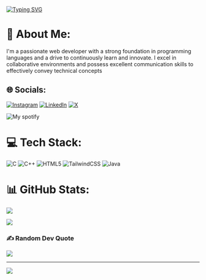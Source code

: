 [![Typing SVG](https://readme-typing-svg.demolab.com?font=Playfair+Display+SC&weight=900&size=25&letterSpacing=1&duration=2500&pause=5000&color=009FF7&width=435&lines=Welcome+to+my+Github+Profile)](https://git.io/typing-svg)
# 💫 About Me:
I'm a passionate web developer with a strong foundation in programming languages and a drive to continuously learn and innovate. I excel in collaborative environments and possess excellent communication skills to effectively convey technical concepts


## 🌐 Socials:
[![Instagram](https://img.shields.io/badge/Instagram-%23E4405F.svg?logo=Instagram&logoColor=white)](https://instagram.com/https://www.instagram.com/sumanthdl.20) [![LinkedIn](https://img.shields.io/badge/LinkedIn-%230077B5.svg?logo=linkedin&logoColor=white)](https://linkedin.com/in/https://www.linkedin.com/in/sumanth-dl-79819a291/) [![X](https://img.shields.io/badge/X-black.svg?logo=X&logoColor=white)](https://x.com/https://x.com/sumanth_dl) 

![My spotify](https://spotify-recently-played-readme.vercel.app/api?user=31aryoific454sghcjm22k4dmjq4)

# 💻 Tech Stack:
![C](https://img.shields.io/badge/c-%2300599C.svg?style=flat&logo=c&logoColor=white) ![C++](https://img.shields.io/badge/c++-%2300599C.svg?style=flat&logo=c%2B%2B&logoColor=white) ![HTML5](https://img.shields.io/badge/html5-%23E34F26.svg?style=flat&logo=html5&logoColor=white) ![TailwindCSS](https://img.shields.io/badge/tailwindcss-%2338B2AC.svg?style=flat&logo=tailwind-css&logoColor=white) ![Java](https://img.shields.io/badge/java-%23ED8B00.svg?style=flat&logo=openjdk&logoColor=white)
# 📊 GitHub Stats:
![](https://github-readme-stats.vercel.app/api?username=ZeusDL&theme=github_dark&hide_border=false&include_all_commits=false&count_private=false)

![](https://github-readme-stats.vercel.app/api/top-langs/?username=ZeusDL&theme=github_dark&hide_border=false&include_all_commits=false&count_private=false&layout=compact)

### ✍️ Random Dev Quote
![](https://quotes-github-readme.vercel.app/api?type=vetical&theme=radical)

---
[![](https://visitcount.itsvg.in/api?id=ZeusDL&icon=0&color=0)](https://visitcount.itsvg.in)


